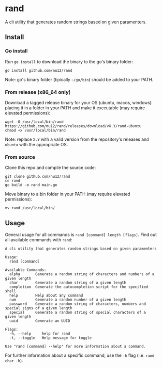 # rand

A cli utility that generates random strings based on given paramenters.

## Install

### Go install

Run `go install` to download the binary to the go's binary folder:

```
go install github.com/nu12/rand
```

Note: go's binary folder (tipically `~/go/bin`) should be added to your PATH.

### From release (x86_64 only)

Download a tagged release binary for your OS (ubuntu, macos, windows) placing it in a folder in your PATH and make it executable (may require elevated permissions):

```
wget -O /usr/local/bin/rand https://github.com/nu12/rand/releases/download/vX.Y/rand-ubuntu
chmod +x /usr/local/bin/rand
```

Note: replace `X.Y` with a valid version from the repository's releases and `ubuntu` with the appropriate OS.

### From source

Clone this repo and compile the source code:

```
git clone github.com/nu12/rand
cd rand
go build -o rand main.go
```

Move binary to a bin folder in your PATH (may require elevated permissions):
```
mv rand /usr/local/bin/
```

## Usage

General usage for all commands is `rand [command] length [flags]`. Find out all available commands with `rand`:

```
A cli utility that generates random strings based on given paramenters

Usage:
  rand [command]

Available Commands:
  alpha       Generate a random string of characters and numbers of a given length
  char        Generate a random string of a given length
  completion  Generate the autocompletion script for the specified shell
  help        Help about any command
  num         Generate a random number of a given length
  password    Generate a random string of characters, numbers and special signs of a given length
  special     Generate a random string of special characters of a given length
  uuid        Generate an UUID

Flags:
  -h, --help     help for rand
  -t, --toggle   Help message for toggle

Use "rand [command] --help" for more information about a command.
```

For further information about a specific command, use the `-h` flag (i.e. `rand char -h`).
